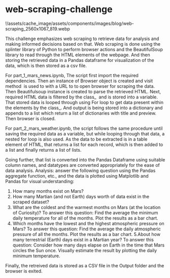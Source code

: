 # web-scraping-challenge
!/assets/cache_image/assets/components/images/blog/web-scraping_2560x1067_819.webp

This challenge emphasizes web scraping to retrieve data for analysis and making informed decisions based on that. Web scraping is done using the splinter library of Python to perform browser actions and the BeautifulSoup library to read through the HTML elements of the webpage. And then storing the retrieved data in a Pandas dataframe for visualization of the data, which is then stored as a csv file.

For part_1_mars_news.ipynb, The script first import the required dependencies. Then an instance of Browser object is created and visit method  is used to with a URL to to open browser for scraping the data. Then Beautifulsoup instance is created to parse the retrieved HTML. Next, required HTML data is filtered by the class_  and is stored into a variable. That stored data is looped through using For loop to get data present within the elements by the class_. And output is being stored into a dictionary and appends to a list which return a list of dictionaries with title and preview. Then browser is closed.

For part_2_mars_weather.ipynb, the script follows the same procedure until saving the required data as a variable, but while looping through that data, a nested for loop is also used. As the data to be extracted is in a table element of HTML, that returns a list for each record, which is then added to a list and finally returns a list of lists.

Going further, that list is converted into the Pandas Dataframe using suitable column names, and datatypes are converted appropriately for the ease of data analysis. Analysis: answer the following question using the Pandas aggregate function, etc., and the data is plotted using Matplotlib and Pandas for visual understanding:

1. How many months exist on Mars?
2. How many Martian (and not Earth) days worth of data exist in the scraped dataset?
3. What are the coldest and the warmest months on Mars (at the location of Curiosity)? To answer this question:
    Find the average the minimum daily temperature for all of the months.
    Plot the results as a bar chart.
4. Which months have the lowest and the highest atmospheric pressure on Mars? To answer this question:
    Find the average the daily atmospheric pressure of all the months.
    Plot the results as a bar chart.
5.About how many terrestrial (Earth) days exist in a Martian year? To answer this question:
    Consider how many days elapse on Earth in the time that Mars circles the Sun once.
    Visually estimate the result by plotting the daily minimum temperature.

Finally, the retreived data is stored as a CSV file in the  Output folder and the browser is exited.
